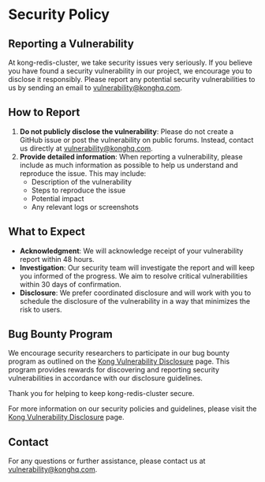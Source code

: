 # Security Policy

## Reporting a Vulnerability

At kong-redis-cluster, we take security issues very seriously. If you believe you have found a security vulnerability in our project, we encourage you to disclose it responsibly. Please report any potential security vulnerabilities to us by sending an email to [vulnerability@konghq.com](mailto:vulnerability@konghq.com).

## How to Report

1. **Do not publicly disclose the vulnerability**: Please do not create a GitHub issue or post the vulnerability on public forums. Instead, contact us directly at [vulnerability@konghq.com](mailto:vulnerability@konghq.com).
1. **Provide detailed information**: When reporting a vulnerability, please include as much information as possible to help us understand and reproduce the issue. This may include:
   - Description of the vulnerability
   - Steps to reproduce the issue
   - Potential impact
   - Any relevant logs or screenshots

## What to Expect

- **Acknowledgment**: We will acknowledge receipt of your vulnerability report within 48 hours.
- **Investigation**: Our security team will investigate the report and will keep you informed of the progress. We aim to resolve critical vulnerabilities within 30 days of confirmation.
- **Disclosure**: We prefer coordinated disclosure and will work with you to schedule the disclosure of the vulnerability in a way that minimizes the risk to users.

## Bug Bounty Program

We encourage security researchers to participate in our bug bounty program as outlined on the [Kong Vulnerability Disclosure](https://konghq.com/compliance/bug-bounty) page. This program provides rewards for discovering and reporting security vulnerabilities in accordance with our disclosure guidelines.

Thank you for helping to keep kong-redis-cluster secure.

For more information on our security policies and guidelines, please visit the [Kong Vulnerability Disclosure](https://konghq.com/compliance/bug-bounty) page.

## Contact

For any questions or further assistance, please contact us at [vulnerability@konghq.com](mailto:vulnerability@konghq.com).
